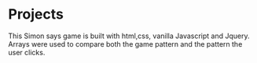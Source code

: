 # Projects
This Simon says game is built with html,css, vanilla Javascript and Jquery. Arrays were used to compare both the game pattern and the pattern the user clicks.
